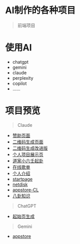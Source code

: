 # AI制作的各种项目
> 前端项目

# 使用AI
- chatgpt
- gemini
- claude
- perplexity
- copilot
- ……

# 项目预览
> Claude
- [赞助页面](https://wchenyi.github.io/donate)
- [二维码生成页面](https://projects.wangcy.site/QR/QR.html)
- [二维码生成改进版](https://projects.wangcy.site/QR/upgrade/index.html)
- [个人项目展示页](https://projects.wangcy.site/lib/index.html)
- [道家小六壬起卦](https://dao6.wangcy.cam)
- [在线歌单](https://music.wangcy.site/)
- [个人介绍](https://projects.wangcy.site/me.html)
- [startpage](https://projects.wangcy.site/start-page/index.html)
- [netdisk](https://projects.wangcy.site/netdisk/assets/index.html)
- [appstore-CL](https://projects.wangcy.site/appstore-CL/index.html)
- [八卦知识](https://projects.wangcy.site/%E5%85%AB%E5%8D%A6%E7%9F%A5%E8%AF%86)

> ChatGPT
- [起始页生成](https://wchenyi.github.io/Auto-search)

> Gemini
- [appstore](https://projects.wangcy.site/appstore/index.html)

